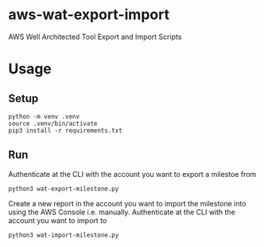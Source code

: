 # aws-wat-export-import
AWS Well Architected Tool Export and Import Scripts

# Usage
## Setup
```
python -m venv .venv
source .venv/bin/activate
pip3 install -r requirements.txt
```

## Run
Authenticate at the CLI with the account you want to export a milestoe from  
```
python3 wat-export-milestone.py
```

Create a new report in the account you want to import the milestone into using the AWS Console i.e. manually.
Authenticate at the CLI with the account you want to import to  
```
python3 wat-import-milestone.py
```
